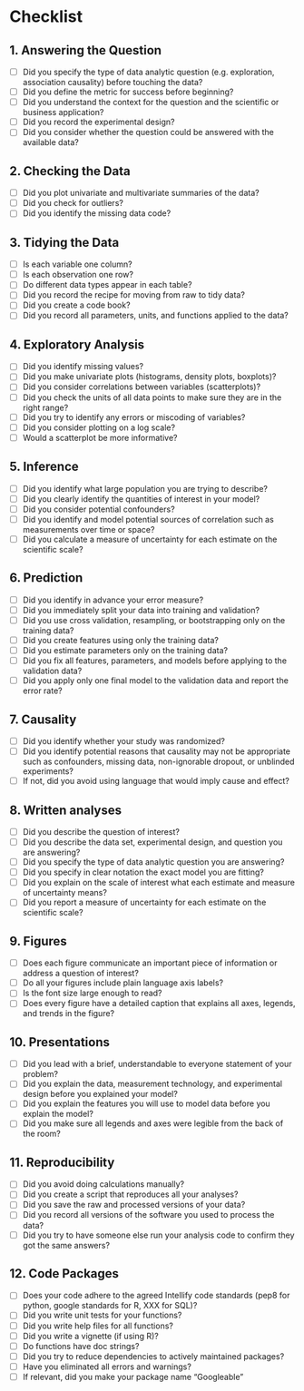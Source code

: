 # Checklist

## 1. Answering the Question

- [ ] Did you specify the type of data analytic question (e.g. exploration, association causality) before touching the data?
- [ ] Did you define the metric for success before beginning?
- [ ] Did you understand the context for the question and the scientific or business application?
- [ ] Did you record the experimental design?
- [ ] Did you consider whether the question could be answered with the available data?

##  2. Checking the Data

- [ ] Did you plot univariate and multivariate summaries of the data?
- [ ] Did you check for outliers?
- [ ] Did you identify the missing data code?

## 3. Tidying the Data

- [ ] Is each variable one column?
- [ ] Is each observation one row?
- [ ] Do different data types appear in each table?
- [ ] Did you record the recipe for moving from raw to tidy data?
- [ ] Did you create a code book?
- [ ] Did you record all parameters, units, and functions applied to the data?

## 4. Exploratory Analysis

- [ ] Did you identify missing values?
- [ ] Did you make univariate plots (histograms, density plots, boxplots)?
- [ ] Did you consider correlations between variables (scatterplots)?
- [ ] Did you check the units of all data points to make sure they are in the right range?
- [ ] Did you try to identify any errors or miscoding of variables?
- [ ] Did you consider plotting on a log scale?
- [ ] Would a scatterplot be more informative?

## 5. Inference

- [ ] Did you identify what large population you are trying to describe?
- [ ] Did you clearly identify the quantities of interest in your model?
- [ ] Did you consider potential confounders?
- [ ] Did you identify and model potential sources of correlation such as measurements over time or space?
- [ ] Did you calculate a measure of uncertainty for each estimate on the scientific scale?

## 6. Prediction

- [ ] Did you identify in advance your error measure?
- [ ] Did you immediately split your data into training and validation?
- [ ] Did you use cross validation, resampling, or bootstrapping only on the training data?
- [ ] Did you create features using only the training data?
- [ ] Did you estimate parameters only on the training data?
- [ ] Did you fix all features, parameters, and models before applying to the validation data?
- [ ] Did you apply only one final model to the validation data and report the error rate?

## 7. Causality

- [ ] Did you identify whether your study was randomized?
- [ ] Did you identify potential reasons that causality may not be appropriate such as confounders, missing data, non-ignorable dropout, or unblinded experiments?
- [ ] If not, did you avoid using language that would imply cause and effect?

## 8. Written analyses

- [ ] Did you describe the question of interest?
- [ ] Did you describe the data set, experimental design, and question you are answering?
- [ ] Did you specify the type of data analytic question you are answering?
- [ ] Did you specify in clear notation the exact model you are fitting?
- [ ] Did you explain on the scale of interest what each estimate and measure of uncertainty means?
- [ ] Did you report a measure of uncertainty for each estimate on the scientific scale?

## 9. Figures

- [ ] Does each figure communicate an important piece of information or address a question of interest?
- [ ] Do all your figures include plain language axis labels?
- [ ] Is the font size large enough to read?
- [ ] Does every figure have a detailed caption that explains all axes, legends, and trends in the figure?

## 10. Presentations

- [ ] Did you lead with a brief, understandable to everyone statement of your problem?
- [ ] Did you explain the data, measurement technology, and experimental design before you explained your model?
- [ ] Did you explain the features you will use to model data before you explain the model?
- [ ] Did you make sure all legends and axes were legible from the back of the room?

## 11. Reproducibility

- [ ] Did you avoid doing calculations manually?
- [ ] Did you create a script that reproduces all your analyses?
- [ ] Did you save the raw and processed versions of your data?
- [ ] Did you record all versions of the software you used to process the data?
- [ ] Did you try to have someone else run your analysis code to confirm they got the same answers?

## 12. Code Packages

- [ ] Does your code adhere to the agreed Intellify code standards (pep8 for python, google standards for R, XXX for SQL)?
- [ ] Did you write unit tests for your functions?
- [ ] Did you write help files for all functions?
- [ ] Did you write a vignette (if using R)?
- [ ] Do functions have doc strings?
- [ ] Did you try to reduce dependencies to actively maintained packages?
- [ ] Have you eliminated all errors and warnings?
- [ ] If relevant, did you make your package name “Googleable”
